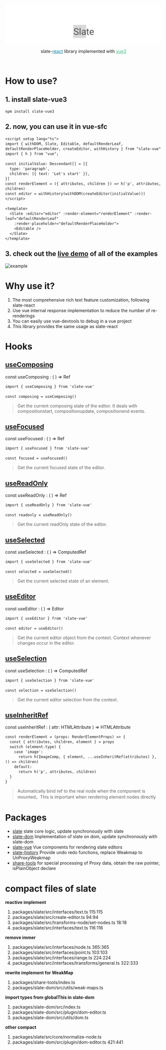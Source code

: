 [<img src="https://raw.githubusercontent.com/ianstormtaylor/slate/main/docs/images/banner.png" />](https://github.com/ianstormtaylor/slate/raw/main/docs/images/banner.png)

<p align="center">
  slate-<a style="color: #087ea4" href="https://react.dev/">react</a> library implemented with <a style="color: #42b883" href="https://vuejs.org/">vue3</a>
</p>
<br/>

# How to use?

## 1. install slate-vue3
```
npm install slate-vue3
```
## 2. now, you can use it in vue-sfc
```
<script setup lang="ts">
import { withDOM, Slate, Editable, defaultRenderLeaf, defaultRenderPlaceHolder, createEditor, withHistory } from "slate-vue"
import { h } from "vue";

const initialValue: Descendant[] = [{
  type: 'paragraph',
  children: [{ text: 'Let's start' }],
}]
const renderElement = ({ attributes, children }) => h('p', attributes, children)
const editor = withHistory(withDOM(createEditor(initialValue)))
</script>

<template>
  <Slate :editor="editor" :render-element="renderElement" :render-leaf="defaultRenderLeaf"
    :render-placeholder="defaultRenderPlaceHolder">
    <Editable />
  </Slate>
</template>
```
## 3. check out the [**live demo**](https://guan-erjia.github.io/slate-vue3/) of all of the examples
![example](https://guan-erjia.github.io/slate-vue3/example.png)

# Why use it?
1. The most comprehensive rich text feature customization, following slate-react
2. Use vue internal response implementation to reduce the number of re-renderings
3. You can easily use vue-devtools to debug in a vue project
4. This library provides the same usage as slate-react

# Hooks
## [useComposing](https://github.com/Guan-Erjia/slate-vue3/blob/master/packages/slate-vue/src/hooks/use-composing.ts)
const useComposing : ( ) => Ref<boolean>
```
import { useComposing } from 'slate-vue'

const composing = useComposing()
```
> Get the current composing state of the editor. It deals with compositionstart, compositionupdate, compositionend events.

## [useFocused](https://github.com/Guan-Erjia/slate-vue3/blob/master/packages/slate-vue/src/hooks/use-focus.ts)
const useFocused : ( ) => Ref<boolean>
```
import { useFocused } from 'slate-vue'

const focused = useFocused()
```
> Get the current focused state of the editor.  

## [useReadOnly](https://github.com/Guan-Erjia/slate-vue3/blob/master/packages/slate-vue/src/hooks/use-read-only.ts)
const useReadOnly : ( ) => Ref<boolean>
```
import { useReadOnly } from 'slate-vue'

const readonly = useReadOnly()
```
> Get the current readOnly state of the editor.

## [useSelected](https://github.com/Guan-Erjia/slate-vue3/blob/master/packages/slate-vue/src/hooks/use-selected.ts)
const useSelected : ( ) => ComputedRef<boolean>
```
import { useSelected } from 'slate-vue'

const selected = useSelected()
```
> Get the current selected state of an element.

## [useEditor](https://github.com/Guan-Erjia/slate-vue3/blob/master/packages/slate-vue/src/hooks/use-editor.ts)
const useEditor : ( ) => Editor
```
import { useEditor } from 'slate-vue'

const editor = useEditor()
```
> Get the current editor object from the context. Context whenever changes occur in the editor.

## [useSelection](https://github.com/Guan-Erjia/slate-vue3/blob/master/packages/slate-vue/src/hooks/use-selection.ts)
const useSelection : ( ) => ComputedRef<Selection>
```
import { useSelection } from 'slate-vue'

const selection = useSelection()
```
> Get the current editor selection from the context.


## [useInheritRef](https://github.com/Guan-Erjia/slate-vue3/blob/master/packages/slate-vue/src/hooks/use-inherit-ref.ts)
const useInheritRef : ( attr: HTMLAttribute ) => HTMLAttribute
```
const renderElement = (props: RenderElementProps) => {
  const { attributes, children, element } = props
  switch (element.type) {
    case 'image':
      return h(ImageComp, { element, ...useInheritRef(attributes) }, () => children)
    default:
      return h('p', attributes, children)
  }
}
```
> Automatically bind ref to the real node when the component is mounted，This is important when rendering element nodes directly

# Packages

- [slate](https://github.com/Guan-Erjia/slate-vue3/tree/master/packages/slate)
  slate core logic, update synchronously with slate
- [slate-dom](https://github.com/Guan-Erjia/slate-vue3/tree/master/packages/slate-dom)
  Implementation of slate on dom, update synchronously with slate-dom
- [slate-vue](https://github.com/Guan-Erjia/slate-vue3/tree/master/packages/slate-vue)
  Vue components for rendering slate editors
- [slate-history](https://github.com/Guan-Erjia/slate-vue3/tree/master/packages/slate-history)
  Provide undo redo functions, replace Weakmap to UnProxyWeakmap
- [share-tools](https://github.com/Guan-Erjia/slate-vue3/tree/master/packages/share-tools)
  for special processing of Proxy data, obtain the raw pointer, isPlainObject declare

# compact files of slate

**reactive implement**

1. packages/slate/src/interfaces/text.ts 115:115
2. packages/slate/src/create-editor.ts 94:94
3. packages/slate/src/transforms-node/set-nodes.ts 18:18
4. packages/slate/src/interfaces/text.ts 116:116

**remove immer**

1. packages/slate/src/interfaces/node.ts 365:365
2. packages/slate/src/interfaces/point.ts 103:103
3. packages/slate/src/interfaces/range.ts 224:224
4. packages/slate/src/interfaces/transforms/general.ts 322:333

**rewrite implement for WeakMap**

1. packages/share-tools/index.ts
2. packages/slate-dom/src/utils/weak-maps.ts

**import types from globalThis in slate-dom**

1. packages/slate-dom/src/index.ts
2. packages/slate-dom/src/plugin/dom-editor.ts
3. packages/slate-dom/src/utils/dom.ts

**other compact**

1. packages/slate/src/core/normalize-node.ts
2. packages/slate-dom/src/plugin/dom-editor.ts 421:441